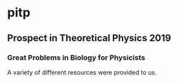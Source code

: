 # pitp

## Prospect in Theoretical Physics 2019
### Great Problems in Biology for Physicists

A variety of different resources were provided to us.

